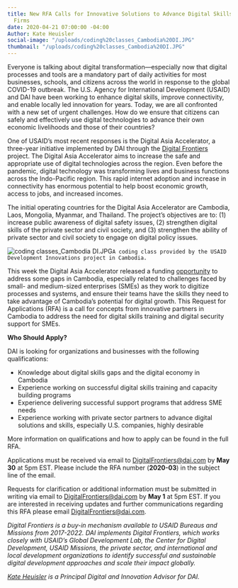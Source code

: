 ```yaml
---
title: New RFA Calls for Innovative Solutions to Advance Digital Skills for Small
  Firms
date: 2020-04-21 07:00:00 -04:00
Author: Kate Heuisler
social-image: "/uploads/coding%20classes_Cambodia%20DI.JPG"
thumbnail: "/uploads/coding%20classes_Cambodia%20DI.JPG"
---
```


Everyone is talking about digital transformation—especially now that digital processes and tools are a mandatory part of daily activities for most businesses, schools, and citizens across the world in response to the global COVID-19 outbreak. The U.S. Agency for International Development (USAID) and DAI have been working to enhance digital skills, improve connectivity, and enable locally led innovation for years. Today, we are all confronted with a new set of urgent challenges. How do we ensure that citizens can safely and effectively use digital technologies to advance their own economic livelihoods and those of their countries?

<!--more-->

One of USAID’s most recent responses is the Digital Asia Accelerator, a three-year initiative implemented by DAI through the [Digital Frontiers](https://www.dai.com/our-work/projects/worldwide-digital-frontiers-df) project. The Digital Asia Accelerator aims to increase the safe and appropriate use of digital technologies across the region. Even before the pandemic, digital technology was transforming lives and business functions across the Indo-Pacific region. This rapid internet adoption and increase in connectivity has enormous potential to help boost economic growth, access to jobs, and increased incomes.

The initial operating countries for the Digital Asia Accelerator are Cambodia, Laos, Mongolia, Myanmar, and Thailand. The project’s objectives are to: (1) increase public awareness of digital safety issues, (2) strengthen digital skills of the private sector and civil society, and (3) strengthen the ability of private sector and civil society to engage on digital policy issues.

![coding classes_Cambodia DI.JPG](/uploads/coding%20classes_Cambodia%20DI.JPG)`A coding class provided by the USAID Development Innovations project in Cambodia.`

This week the Digital Asia Accelerator released a funding [opportunity](https://dai0-my.sharepoint.com/personal/kate_heuisler_dai_com/Documents/Link%20to%20RFA) to address some gaps in Cambodia, especially related to challenges faced by small- and medium-sized enterprises (SMEs) as they work to digitize processes and systems, and ensure their teams have the skills they need to take advantage of Cambodia’s potential for digital growth. This Request for Applications (RFA) is a call for concepts from innovative partners in Cambodia to address the need for digital skills training and digital security support for SMEs.

**Who Should Apply?**

DAI is looking for organizations and businesses with the following qualifications:

* Knowledge about digital skills gaps and the digital economy in Cambodia
* Experience working on successful digital skills training and capacity building programs
* Experience delivering successful support programs that address SME needs
* Experience working with private sector partners to advance digital solutions and skills, especially U.S. companies, highly desirable

More information on qualifications and how to apply can be found in the full RFA.

Applications must be received via email to [DigitalFrontiers@dai.com](mailto:DigitalFrontiers@dai.com) by **May 30** at 5pm EST. Please include the RFA number (**2020-03**) in the subject line of the email.

Requests for clarification or additional information must be submitted in writing via email to [DigitalFrontiers@dai.com](mailto:DigitalFrontiers@dai.com) by **May 1** at 5pm EST. If you are interested in receiving updates and further communications regarding this RFA please email DigitalFrontiers@dai.com.

*Digital Frontiers is a buy-in mechanism available to USAID Bureaus and Missions from 2017-2022. DAI implements Digital Frontiers, which works closely with USAID’s Global Development Lab, the Center for Digital Development, USAID Missions, the private sector, and international and local development organizations to identify successful and sustainable digital development approaches and scale their impact globally.*

*[Kate Heuisler](https://www.dai.com/who-we-are/our-team/kate-heuisler) is a Principal Digital and Innovation Advisor for DAI.*
